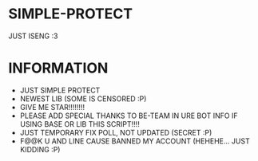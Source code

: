 # SIMPLE-PROTECT
JUST ISENG :3


# INFORMATION
- JUST SIMPLE PROTECT
- NEWEST LIB (SOME IS CENSORED :P)
- GIVE ME STAR!!!!!!!!
- PLEASE ADD SPECIAL THANKS TO BE-TEAM IN URE BOT INFO IF USING BASE OR LIB THIS SCRIPT!!!!
- JUST TEMPORARY FIX POLL, NOT UPDATED (SECRET :P)
- F@@K U AND LINE CAUSE BANNED MY ACCOUNT (HEHEHE... JUST KIDDING :P)

